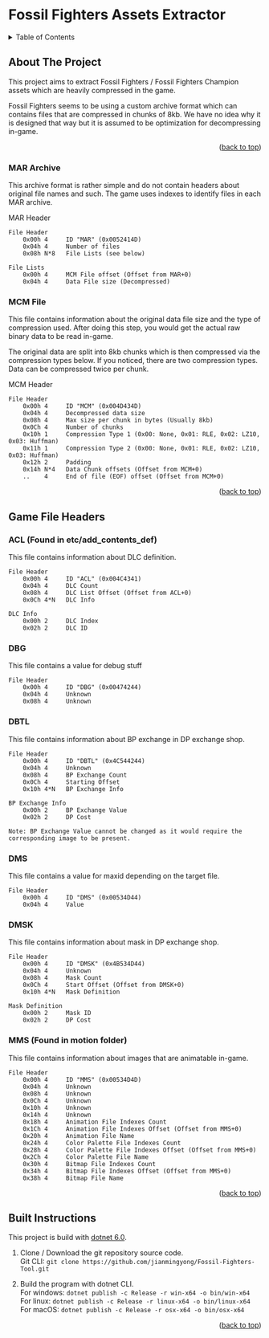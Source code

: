 ﻿<div id="top"></div>

# Fossil Fighters Assets Extractor

<details>
    <summary>Table of Contents</summary>
    <ol>
        <li>
            <a href="#about-the-project">About The Project</a>
            <ul>
                <li><a href="#mar-archive">MAR Archive</a></li>
                <li><a href="#mcm-file">MCM File</a></li>
            </ul>
        </li>
        <li>
            <a href="#game-file-headers">Game File Headers</a>
            <ul>
                <li><a href="#acl-found-in-etc-add-contents-def">ACL</a></li>
                <li><a href="#dbg">DBG</a></li>
                <li><a href="#dbtl">DBTL</a></li>
                <li><a href="#dms">DMS</a></li>
                <li><a href="#dmsk">DMSK</a></li>
                <li><a href="#mms-found-in-motion-folder">MMS</a></li>
            </ul>
        </li>
        <li><a href="#built-with">Built With</a></li>
    </ol>
</details>

## About The Project

This project aims to extract Fossil Fighters / Fossil Fighters Champion assets which are heavily compressed in the game.

Fossil Fighters seems to be using a custom archive format which can contains files that are compressed in chunks of 8kb. We have no idea why it is designed that way but it is assumed to be optimization for decompressing in-game.

<p align="right">(<a href="#top">back to top</a>)</p>

### MAR Archive

This archive format is rather simple and do not contain headers about original file names and such. The game uses indexes to identify files in each MAR archive.

MAR Header

```text
File Header
    0x00h 4     ID "MAR" (0x0052414D)
    0x04h 4     Number of files
    0x08h N*8   File Lists (see below)

File Lists
    0x00h 4     MCM File offset (Offset from MAR+0)
    0x04h 4     Data File size (Decompressed)
```

### MCM File

This file contains information about the original data file size and the type of compression used. After doing this step, you would get the actual raw binary data to be read in-game.

The original data are split into 8kb chunks which is then compressed via the compression types below. If you noticed, there are two compression types. Data can be compressed twice per chunk.

MCM Header

```text
File Header
    0x00h 4     ID "MCM" (0x004D434D)
    0x04h 4     Decompressed data size
    0x08h 4     Max size per chunk in bytes (Usually 8kb)
    0x0Ch 4     Number of chunks
    0x10h 1     Compression Type 1 (0x00: None, 0x01: RLE, 0x02: LZ10, 0x03: Huffman)
    0x11h 1     Compression Type 2 (0x00: None, 0x01: RLE, 0x02: LZ10, 0x03: Huffman)
    0x12h 2     Padding
    0x14h N*4   Data Chunk offsets (Offset from MCM+0)
    ..    4     End of file (EOF) offset (Offset from MCM+0)
```

<p align="right">(<a href="#top">back to top</a>)</p>

## Game File Headers

### ACL (Found in etc/add_contents_def)

This file contains information about DLC definition.

```text
File Header
    0x00h 4     ID "ACL" (0x004C4341)
    0x04h 4     DLC Count
    0x08h 4     DLC List Offset (Offset from ACL+0)
    0x0Ch 4*N   DLC Info

DLC Info
    0x00h 2     DLC Index
    0x02h 2     DLC ID
```

### DBG

This file contains a value for debug stuff

```text
File Header
    0x00h 4     ID "DBG" (0x00474244)
    0x04h 4     Unknown
    0x08h 4     Unknown
```

### DBTL

This file contains information about BP exchange in DP exchange shop.

```text
File Header
    0x00h 4     ID "DBTL" (0x4C544244)
    0x04h 4     Unknown
    0x08h 4     BP Exchange Count
    0x0Ch 4     Starting Offset
    0x10h 4*N   BP Exchange Info

BP Exchange Info
    0x00h 2     BP Exchange Value
    0x02h 2     DP Cost

Note: BP Exchange Value cannot be changed as it would require the corresponding image to be present.
```

### DMS

This file contains a value for maxid depending on the target file.

```text
File Header
    0x00h 4     ID "DMS" (0x00534D44)
    0x04h 4     Value
```

### DMSK

This file contains information about mask in DP exchange shop.

```text
File Header
    0x00h 4     ID "DMSK" (0x4B534D44)
    0x04h 4     Unknown
    0x08h 4     Mask Count
    0x0Ch 4     Start Offset (Offset from DMSK+0)
    0x10h 4*N   Mask Definition

Mask Definition
    0x00h 2     Mask ID
    0x02h 2     DP Cost
```

### MMS (Found in motion folder)

This file contains information about images that are animatable in-game.

```text
File Header
    0x00h 4     ID "MMS" (0x00534D4D)
    0x04h 4     Unknown
    0x08h 4     Unknown
    0x0Ch 4     Unknown
    0x10h 4     Unknown
    0x14h 4     Unknown
    0x18h 4     Animation File Indexes Count
    0x1Ch 4     Animation File Indexes Offset (Offset from MMS+0)
    0x20h 4     Animation File Name
    0x24h 4     Color Palette File Indexes Count
    0x28h 4     Color Palette File Indexes Offset (Offset from MMS+0)
    0x2Ch 4     Color Palette File Name
    0x30h 4     Bitmap File Indexes Count
    0x34h 4     Bitmap File Indexes Offset (Offset from MMS+0)
    0x38h 4     Bitmap File Name
```

<p align="right">(<a href="#top">back to top</a>)</p>

## Built Instructions

This project is build with [dotnet 6.0](https://dotnet.microsoft.com/download/dotnet/6.0).

1. Clone / Download the git repository source code. <br />
Git CLI: `git clone https://github.com/jianmingyong/Fossil-Fighters-Tool.git`

2. Build the program with dotnet CLI. <br />
For windows: `dotnet publish -c Release -r win-x64 -o bin/win-x64` <br />
For linux: `dotnet publish -c Release -r linux-x64 -o bin/linux-x64` <br />
For macOS: `dotnet publish -c Release -r osx-x64 -o bin/osx-x64` <br />

<p align="right">(<a href="#top">back to top</a>)</p>
